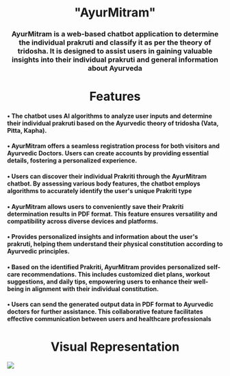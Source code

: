 <h1 align="center" > "AyurMitram" </h1>
<h3 align="center">AyurMitram is a web-based chatbot application to determine the individual prakruti and classify it as per the theory of tridosha. It is designed to assist users in gaining valuable insights into their individual prakruti and general information about Ayurveda </h2>

<div> <h1 align="center">  Features </h1>  
  <h4 > • The chatbot uses AI algorithms to analyze user inputs and determine their individual prakruti based on the Ayurvedic theory of tridosha (Vata, Pitta, Kapha).</h4>
  <h4  > • AyurMitram offers a seamless registration process for both visitors and Ayurvedic Doctors. Users can create accounts by providing essential details, fostering a personalized experience.</h4>
  <h4 > • Users can discover their individual Prakriti through the AyurMitram chatbot. By assessing various body features, the chatbot employs algorithms to accurately identify the user's unique Prakriti type </h4>
  <h4  > • AyurMitram allows users to conveniently save their Prakriti determination results in PDF format. This feature ensures versatility and compatibility across diverse devices and platforms. </h4>
  <h4> • Provides personalized insights and information about the user's prakruti, helping them understand their physical constitution according to Ayurvedic principles.</h4>
  <h4  > • Based on the identified Prakriti, AyurMitram provides personalized self-care recommendations. This includes customized diet plans, workout suggestions, and daily tips, empowering users to enhance their well-being in alignment with their individual constitution.</h4>
  <h4 > • Users can send the generated output data in PDF format to Ayurvedic doctors for further assistance. This collaborative feature facilitates effective communication between users and healthcare professionals</h4>
<div> <h1 align="center">  Visual Representation </h1>  
<img src="https://github.com/ayurmitram/ayurmitram-web/assets/104931182/7ef3c7c7-9989-4ccc-a037-5733b4c7a4d0">


